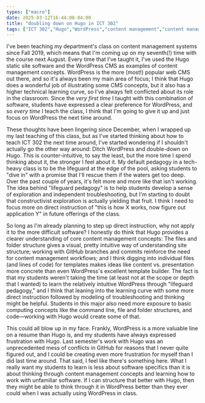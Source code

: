 ```yaml
---
types: ["macro"]
date: 2025-03-12T16:44:08-04:00
title: "doubling down on Hugo in ICT 302"
tags: ["ICT 302","Hugo","WordPress","content management","content management systems","lifeguard pedagogy","teaching","pedagogy"]
---
```


I've been teaching my department's class on content management systems since Fall 2019, which means that I'm coming up on my seventh(!) time with the course next August. Every time that I've taught it, I've used the Hugo static site software and the WordPress CMS as examples of content management concepts. WordPress is the more (most!) popular web CMS out there, and so it's always been my main area of focus; I think that Hugo does a wonderful job of illustrating some CMS concepts, but it also has a higher technical learning curve, so I've always felt conflicted about its role in the classroom. Since the *very first time* I taught with this combination of software, students have expressed a clear preference for WordPress, and so *every time* I teach the class, I think that I'm going to give it up and just focus on WordPress the next time around.

These thoughts have been lingering since December, when I wrapped up my last teaching of this class, but as I've started thinking about how to teach ICT 302 the next time around, I've started wondering if I shouldn't actually go the other way around: Ditch WordPress and double-down on Hugo. This is counter-intuitive, to say the least, but the more time I spend thinking about it, the stronger I feel about it. My default pedagogy in a tech-heavy class is to be the lifeguard at the edge of the pool, asking students to "dive in" with a promise that I'll rescue them if the waters get too deep. Over the past couple of years, it's felt more and more like that isn't working. The idea behind "lifeguard pedagogy" is to help students develop a sense of exploration and independent troubleshooting, but I'm starting to doubt that constructivist exploration is actually yielding that fruit. I think I need to focus more on direct instruction of "this is how X works, now figure out application Y" in future offerings of the class.

So long as I'm already planning to step up direct instruction, why not apply it to the more difficult software? I honestly do think that Hugo provides a clearer understanding of core content management concepts: The files and folder structure gives a visual, pretty intuitive way of understanding site structure; working with GitHub branches and commits reinforce the need for content management workflows; and I think digging into individual files (and lines of code) for templates makes ideas like content vs. presentation more concrete than even WordPress's excellent template builder. The fact is that my students weren't taking the time (at least not at the scope or depth that I wanted) to learn the relatively intuitive WordPress through "lifeguard pedagogy," and I think that leaning into the learning curve with some more direct instruction followed by modeling of troubleshooting and thinking might be helpful. Students in this major also need more exposure to basic computing concepts like the command line, file and folder structures, and code—working with Hugo would create some of that.

This could all blow up in my face. Frankly, WordPress is a more valuable line on a resume than Hugo is, and my students have always expressed frustration with Hugo. Last semester's work with Hugo was an unprecedented mess of conflicts in GitHub for reasons that I never quite figured out, and I could be creating even more frustration for myself than I did last time around. That said, I feel like there's something here. What I really want my students to learn is less about software specifics than it is about thinking through content management concepts and learning how to work with unfamiliar software. If I can structure that better with Hugo, then they might be able to think through it in WordPress better than they ever could when I was actually using WordPress in class.